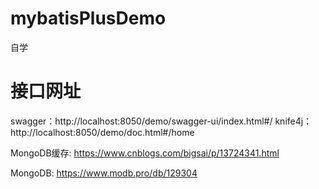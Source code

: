 # mybatisPlusDemo
自学

# 接口网址
swagger：http://localhost:8050/demo/swagger-ui/index.html#/
knife4j：http://localhost:8050/demo/doc.html#/home

MongoDB缓存:
https://www.cnblogs.com/bigsai/p/13724341.html

MongoDB:
https://www.modb.pro/db/129304
